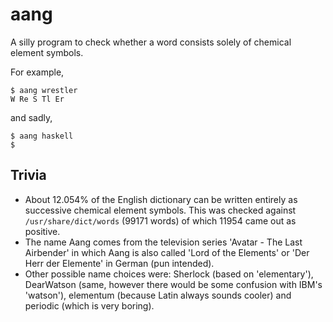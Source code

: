 # aang
A silly program to check whether a word consists solely of chemical element symbols.

For example,
```
$ aang wrestler
W Re S Tl Er
```
and sadly,
```
$ aang haskell
$
```

## Trivia
* About 12.054% of the English dictionary can be written entirely as successive chemical element symbols.
  This was checked against `/usr/share/dict/words` (99171 words) of which 11954 came out as positive.
* The name Aang comes from the television series 'Avatar - The Last Airbender' in which Aang is also called
  'Lord of the Elements' or 'Der Herr der Elemente' in German (pun intended).
* Other possible name choices were: Sherlock (based on 'elementary'), DearWatson (same, however there would be some confusion
  with IBM's 'watson'), elementum (because Latin always sounds cooler) and periodic (which is very boring).
